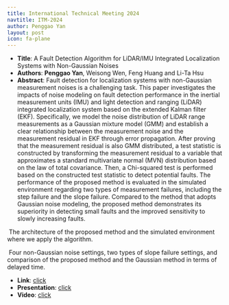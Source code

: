 ```yaml
---
title: International Technical Meeting 2024
navtitle: ITM-2024
author: Penggao Yan
layout: post
icon: fa-plane
---
```


- **Title**: A Fault Detection Algorithm for LiDAR/IMU Integrated Localization Systems with Non-Gaussian Noises
- **Authors**: **Penggao Yan**, Weisong Wen, Feng Huang and Li-Ta Hsu
- **Abstract**: Fault detection for localization systems with non-Gaussian measurement noises is a challenging task. This paper investigates the impacts of noise modeling on fault detection performance in the inertial measurement units (IMU) and light detection and ranging (LiDAR) integrated localization system based on the extended Kalman filter (EKF). Specifically, we model the noise distribution of LiDAR range measurements as a Gaussian mixture model (GMM) and establish a clear relationship between the measurement noise and the measurement residual in EKF through error propagation. After proving that the measurement residual is also GMM distributed, a test statistic is constructed by transforming the measurement residual to a variable that approximates a standard multivariate normal (MVN) distribution based on the law of total covariance. Then, a Chi-squared test is performed based on the constructed test statistic to detect potential faults. The performance of the proposed method is evaluated in the simulated environment regarding two types of measurement failures, including the step failure and the slope failure. Compared to the method that adopts Gaussian noise modeling, the proposed method demonstrates its superiority in detecting small faults and the improved sensitivity to slowly increasing faults.

<span class="image fit"><img src="{{ 'assets/images/FDEGMM-system.jpg' | relative_url }}" alt="" /></span>
The architecture of the proposed method and the simulated environment where we apply the algorithm.

<span class="image fit"><img src="{{ 'assets/images/FDEGMM-show.jpg' | relative_url }}" alt="" /></span>
Four non-Gaussian noise settings, two types of slope failure settings, and comparison of the proposed method and the Gaussian method in terms of delayed time.

- **Link**: [click](https://doi.org/10.33012/2024.19564)
- **Presentation**: [click](https://connectpolyu-my.sharepoint.com/:b:/g/personal/21037203r_connect_polyu_hk/Eaj6xAtxODVHrgnkeNznVwAB_jtLxQ4JYe3GnT3mXrmOhA?e=PkXw58)
- **Video**: [click](https://connectpolyu-my.sharepoint.com/:v:/g/personal/21037203r_connect_polyu_hk/ES9Gh0pHISJJj1poiv7eeckBzndAXn7-mh7kqW7ncWhraA?nav=eyJyZWZlcnJhbEluZm8iOnsicmVmZXJyYWxBcHAiOiJPbmVEcml2ZUZvckJ1c2luZXNzIiwicmVmZXJyYWxBcHBQbGF0Zm9ybSI6IldlYiIsInJlZmVycmFsTW9kZSI6InZpZXciLCJyZWZlcnJhbFZpZXciOiJNeUZpbGVzTGlua0NvcHkifX0&e=cXWOzu)
